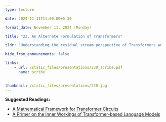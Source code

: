 ```yaml
---
type: lecture

date: 2024-11-11T11:00:00+5:30

format_date: November 11, 2024 (Monday)

title: "23. An Alternate Formulation of Transformers"

tldr: "Understanding the residual stream perspective of Transformers and decomposing the role of each model component."

hide_from_announcments: false

links: 
    - url: /static_files/presentations/230_scribe.pdf
      name: scribe
    

thumbnail: /static_files/presentations/230.jpg
---
```

<!-- Other additional contents using markdown -->
**Suggested Readings:**
- [A Mathematical Framework for Transformer Circuits](https://transformer-circuits.pub/2021/framework/index.html)
- [A Primer on the Inner Workings of Transformer-based Language Models](https://arxiv.org/pdf/2405.00208)
